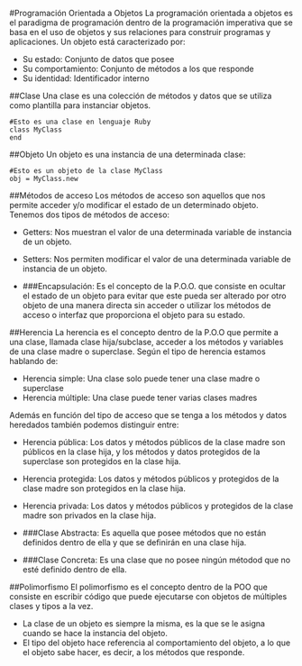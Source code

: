 
#Programación Orientada a Objetos
La programación orientada a objetos es el paradigma de programación dentro de la programación imperativa que se basa en el uso de objetos y sus relaciones para construir programas y aplicaciones.
Un objeto está caracterizado por:

- Su estado: Conjunto de datos que posee
- Su comportamiento: Conjunto de métodos a los que responde
- Su identidad: Identificador interno

##Clase
Una clase es una colección de métodos y datos que se utiliza como plantilla para instanciar objetos.
    
	#Esto es una clase en lenguaje Ruby
	class MyClass
	end

##Objeto
Un objeto es una instancia de una determinada clase:

    #Esto es un objeto de la clase MyClass
	obj = MyClass.new

##Métodos de acceso
Los métodos de acceso son aquellos que nos permite acceder y/o modificar el estado de un determinado objeto. Tenemos dos tipos de métodos de acceso:

-	Getters: Nos muestran el valor de una determinada variable de instancia de un objeto.
-	Setters: Nos permiten modificar el valor de una determinada variable de instancia de un objeto.

- ###Encapsulación:
Es el concepto de la P.O.O. que consiste en ocultar el estado de un objeto para evitar que este pueda ser alterado por otro objeto de una manera directa sin acceder o utilizar los métodos de acceso o interfaz que proporciona el objeto para su estado.

##Herencia
La herencia es el concepto dentro de la P.O.O que permite a una clase, llamada clase hija/subclase, acceder a los métodos y variables de una clase madre o superclase. Según el tipo de herencia estamos hablando de:

-	Herencia simple: Una clase solo puede tener una clase madre o superclase
-	Herencia múltiple: Una clase puede tener varias clases madres

Además en función del tipo de acceso que se tenga a los métodos y datos heredados también podemos distinguir entre:

-	Herencia pública: Los datos y métodos públicos de la clase madre son públicos en la clase hija, y los métodos y datos protegidos de la superclase son protegidos en la clase hija.
-	Herencia protegida: Los datos y métodos públicos y protegidos de la clase madre son protegidos en la clase hija.
-	Herencia privada:  Los datos y métodos públicos y protegidos de la clase madre son privados en la clase hija.

- ###Clase Abstracta:
	Es aquella que posee métodos que no están definidos dentro de ella y que se definirán en una clase hija.

- ###Clase Concreta:
	Es una clase que no posee ningún métodod que no esté definido dentro de ella.

##Polimorfismo
El polimorfismo es el concepto dentro de la POO que consiste en escribir código que puede ejecutarse con objetos de múltiples clases y tipos a la vez.

-	La clase de un objeto es siempre la misma, es la que se le asigna cuando se hace la instancia del objeto.
-	El tipo del objeto hace referencia al comportamiento del objeto, a lo que el objeto sabe hacer, es decir, a los métodos que responde.


